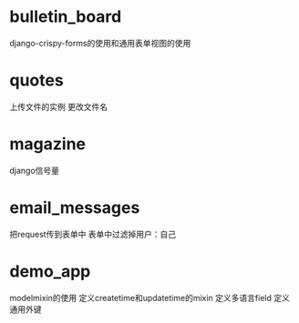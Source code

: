 # bulletin_board
django-crispy-forms的使用和通用表单视图的使用


# quotes
上传文件的实例
更改文件名

# magazine
django信号量

# email_messages
把request传到表单中
表单中过滤掉用户：自己

# demo_app
modelmixin的使用
定义createtime和updatetime的mixin
定义多语言field
定义通用外键

